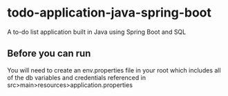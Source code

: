 # todo-application-java-spring-boot
A to-do list application built in Java using Spring Boot and SQL

## Before you can run
You will need to create an env.properties file in your root which includes all of the db variables and credentials referenced in src>main>resources>application.properties